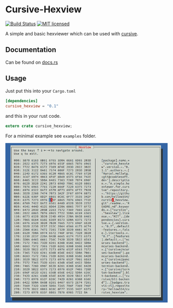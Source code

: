 Cursive-Hexview
===============

[![Build Status](https://travis-ci.org/hellow554/cursive_hexview.svg?branch=master)](https://travis-ci.org/hellow554/cursive_hexview)
[![MIT licensed](https://img.shields.io/badge/license-MIT-blue.svg)](./LICENSE)

A simple and basic hexviewer which can be used with [cursive][0].


Documentation
-------------

Can be found on [docs.rs](https://docs.rs/cursive_hexview)

Usage
-----

Just put this into your `Cargo.toml`

```toml
[dependencies]
cursive_hexview = "0.1"
```

and this in your rust code.

```rust
extern crate cursive_hexview;
```


For a minimal example see `examples` folder.

![hexdump_example](doc/hexdump_example.png)


[0]: https://crates.io/crates/cursive

